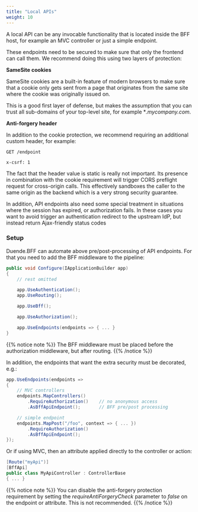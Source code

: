 ```yaml
---
title: "Local APIs"
weight: 10
---
```


A local API can be any invocable functionality that is located inside the BFF host, for example an MVC controller or just a simple endpoint.

These endpoints need to be secured to make sure that only the frontend can call them. We recommend doing this using two layers of protection:

**SameSite cookies**

SameSite cookies are a built-in feature of modern browsers to make sure that a cookie only gets sent from a page that originates from the same site where the cookie was originally issued on.

This is a good first layer of defense, but makes the assumption that you can trust all sub-domains of your top-level site, for example **.mycompany.com*.

**Anti-forgery header**

In addition to the cookie protection, we recommend requiring an additional custom header, for example:

```
GET /endpoint

x-csrf: 1
```

The fact that the header value is static is really not important. Its presence in combination with the cookie requirement will trigger CORS preflight request for cross-origin calls. This effectively sandboxes the caller to the same origin as the backend which is a very strong security guarantee.

In addition, API endpoints also need some special treatment in situations where the session has expired, or authorization fails. In these cases you want to avoid trigger an authentication redirect to the upstream IdP, but instead return Ajax-friendly status codes

### Setup
Duende.BFF can automate above pre/post-processing of API endpoints. For that you need to add the BFF middleware to the pipeline:

```csharp
public void Configure(IApplicationBuilder app)
{
    // rest omitted

    app.UseAuthentication();
    app.UseRouting();

    app.UseBff();

    app.UseAuthorization();

    app.UseEndpoints(endpoints => { ... }
}
```

{{% notice note %}}
The BFF middleware must be placed before the authorization middleware, but after routing.
{{% /notice %}}

In addition, the endpoints that want the extra security must be decorated, e.g.:

```csharp
app.UseEndpoints(endpoints =>
{
    // MVC controllers
    endpoints.MapControllers()
        .RequireAuthorization()    // no anonymous access
        .AsBffApiEndpoint();       // BFF pre/post processing

    // simple endpoint
    endpoints.MapPost("/foo", context => { ... })
        .RequireAuthorization()
        .AsBffApiEndpoint();
});
```

Or if using MVC, then an attribute applied directly to the controller or action:

```csharp
[Route("myApi")]
[BffApi]
public class MyApiController : ControllerBase
{ ... }
```

{{% notice note %}}
You can disable the anti-forgery protection requirement by setting the *requireAntiForgeryCheck* parameter to *false* on the endpoint or attribute. This is not recommended.
{{% /notice %}}